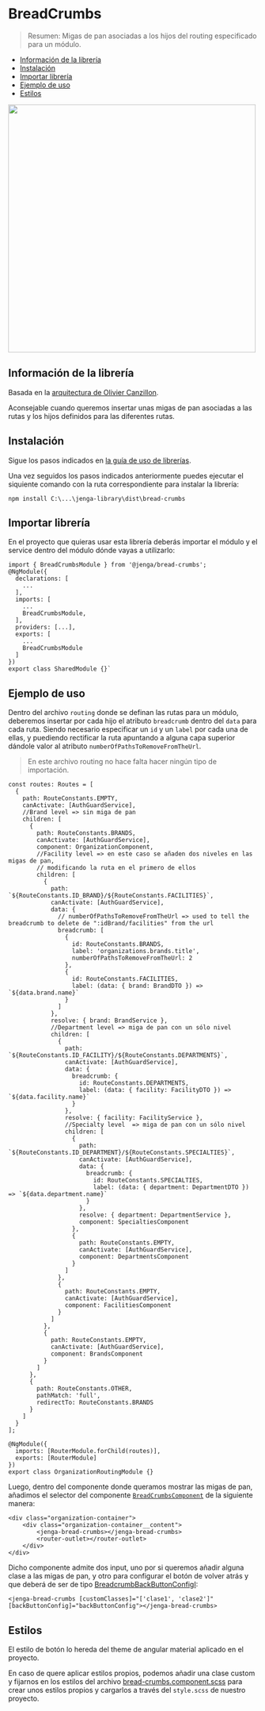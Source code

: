 # BreadCrumbs

> Resumen: Migas de pan asociadas a los hijos del routing especificado para un módulo.

- [Información de la librería](#información-de-la-librería)
- [Instalación](#instalación)
- [Importar librería](#importar-la-librería)
- [Ejemplo de uso](#ejemplo-de-uso)
- [Estilos](#estilos)

<img src="./bread_crumbs.PNG" width="500px"/>

## Información de la librería

Basada en la [arquitectura de Olivier Canzillon](https://marco.dev/angular-breadcrumb).

Aconsejable cuando queremos insertar unas migas de pan asociadas a las rutas y los hijos definidos para las diferentes rutas.

## Instalación

Sigue los pasos indicados en [la guía de uso de librerías](../../documentation/como_usar_las_librerias.md).

Una vez seguidos los pasos indicados anteriormente puedes ejecutar el siquiente comando con la ruta correspondiente para instalar la librería:

```
npm install C:\...\jenga-library\dist\bread-crumbs
```

## Importar librería

En el proyecto que quieras usar esta librería deberás importar el módulo y el service dentro del módulo dónde vayas a utilizarlo:

```
import { BreadCrumbsModule } from '@jenga/bread-crumbs';
@NgModule({
  declarations: [
    ...
  ],
  imports: [
    ...
    BreadCrumbsModule,
  ],
  providers: [...],
  exports: [
    ...
    BreadCrumbsModule
  ]
})
export class SharedModule {}`
```

## Ejemplo de uso

Dentro del archivo `routing` donde se definan las rutas para un módulo, deberemos insertar por cada hijo el atributo `breadcrumb` dentro del `data` para cada ruta. Siendo necesario especificar un `id` y un `label` por cada una de ellas, y puediendo rectificar la ruta apuntando a alguna capa superior dándole valor al atributo `numberOfPathsToRemoveFromTheUrl`.

> En este archivo routing no hace falta hacer ningún tipo de importación.

```
const routes: Routes = [
  {
    path: RouteConstants.EMPTY,
    canActivate: [AuthGuardService],
    //Brand level => sin miga de pan
    children: [
      {
        path: RouteConstants.BRANDS,
        canActivate: [AuthGuardService],
        component: OrganizationComponent,
        //Facility level => en este caso se añaden dos niveles en las migas de pan,
        // modificando la ruta en el primero de ellos
        children: [
          {
            path: `${RouteConstants.ID_BRAND}/${RouteConstants.FACILITIES}`,
            canActivate: [AuthGuardService],
            data: {
              // numberOfPathsToRemoveFromTheUrl => used to tell the breadcrumb to delete de ":idBrand/facilities" from the url
              breadcrumb: [
                {
                  id: RouteConstants.BRANDS,
                  label: 'organizations.brands.title',
                  numberOfPathsToRemoveFromTheUrl: 2
                },
                {
                  id: RouteConstants.FACILITIES,
                  label: (data: { brand: BrandDTO }) => `${data.brand.name}`
                }
              ]
            },
            resolve: { brand: BrandService },
            //Department level => miga de pan con un sólo nivel
            children: [
              {
                path: `${RouteConstants.ID_FACILITY}/${RouteConstants.DEPARTMENTS}`,
                canActivate: [AuthGuardService],
                data: {
                  breadcrumb: {
                    id: RouteConstants.DEPARTMENTS,
                    label: (data: { facility: FacilityDTO }) => `${data.facility.name}`
                  }
                },
                resolve: { facility: FacilityService },
                //Specialty level  => miga de pan con un sólo nivel
                children: [
                  {
                    path: `${RouteConstants.ID_DEPARTMENT}/${RouteConstants.SPECIALTIES}`,
                    canActivate: [AuthGuardService],
                    data: {
                      breadcrumb: {
                        id: RouteConstants.SPECIALTIES,
                        label: (data: { department: DepartmentDTO }) => `${data.department.name}`
                      }
                    },
                    resolve: { department: DepartmentService },
                    component: SpecialtiesComponent
                  },
                  {
                    path: RouteConstants.EMPTY,
                    canActivate: [AuthGuardService],
                    component: DepartmentsComponent
                  }
                ]
              },
              {
                path: RouteConstants.EMPTY,
                canActivate: [AuthGuardService],
                component: FacilitiesComponent
              }
            ]
          },
          {
            path: RouteConstants.EMPTY,
            canActivate: [AuthGuardService],
            component: BrandsComponent
          }
        ]
      },
      {
        path: RouteConstants.OTHER,
        pathMatch: 'full',
        redirectTo: RouteConstants.BRANDS
      }
    ]
  }
];

@NgModule({
  imports: [RouterModule.forChild(routes)],
  exports: [RouterModule]
})
export class OrganizationRoutingModule {}
```

Luego, dentro del componente donde queramos mostrar las migas de pan, añadimos el selector del componente [`BreadCrumbsComponent`](./src/lib/component/bread-crumbs.component.ts) de la siguiente manera:

```
<div class="organization-container">
    <div class="organization-container__content">
        <jenga-bread-crumbs></jenga-bread-crumbs>
        <router-outlet></router-outlet>
    </div>
</div>
```

Dicho componente admite dos input, uno por si queremos añadir alguna clase a las migas de pan, y otro para configurar el botón de volver atrás y que deberá de ser de tipo [BreadcrumbBackButtonConfigI](./src/lib/interfaces/bread-crumbs-back-button-config.interface.ts):

```
<jenga-bread-crumbs [customClasses]="['clase1', 'clase2']" [backButtonConfig]="backButtonConfig"></jenga-bread-crumbs>
```

## Estilos

El estilo de botón lo hereda del theme de angular material aplicado en el proyecto.

En caso de quere aplicar estilos propios, podemos añadir una clase custom y fijarnos en los estilos del archivo [bread-crumbs.component.scss](./src/lib/component/bread-crumbs.component.scss) para crear unos estilos propios y cargarlos a través del `style.scss` de nuestro proyecto.
